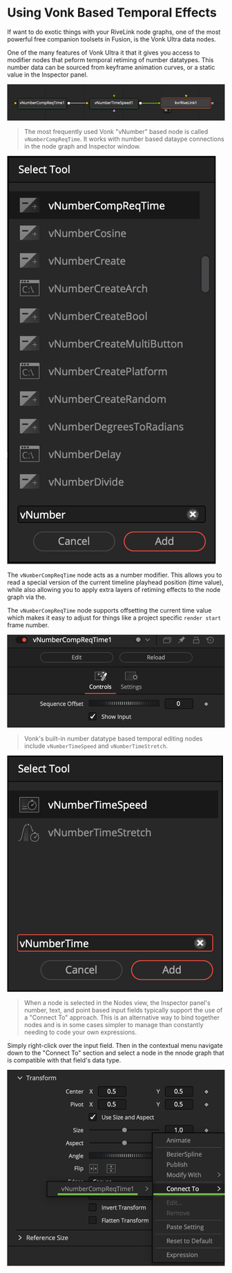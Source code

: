 # Using Vonk Based Temporal Effects

If want to do exotic things with your RiveLink node graphs, one of the most powerful free companion toolsets in Fusion, is the Vonk Ultra data nodes.

One of the many features of Vonk Ultra it that it gives you access to modifier nodes that peform temporal retiming of number datatypes. This number data can be sourced from keyframe animation curves, or a static value in the Inspector panel.

![Retiming Nodes](Images/rivelink-retime.png)

> The most frequently used Vonk "vNumber" based node is called `vNumberCompReqTime`. It works with number based dataype connections in the node graph and Inspector window. 

![vNumberCompReqTime](Images/vNumberCompReqTime.png)

The `vNumberCompReqTime` node acts as a number modifier. This allows you to read a special version of the current timeline playhead position (time value), while also allowing you to apply extra layers of retiming effects to the node graph via the.

The `vNumberCompReqTime` node supports offsetting the current time value which makes it easy to adjust for things like a project specific `render start` frame number.

![vNumberCompReqTime Offset Time](Images/vNumberCompReqTime-Inspector.png)

> Vonk's built-in number datatype based temporal editing nodes include `vNumberTimeSpeed` and `vNumberTimeStretch`.

![Temporal Editing Nodes](Images/vNumberTime-Select-Tool.png)

> When a node is selected in the Nodes view, the Inspector panel's number, text, and point based input fields typically support the use of a "Connect To" approach. This is an alternative way to bind together nodes and is in some cases simpler to manage than constantly needing to code your own expressions.

Simply right-click over the input field. Then in the contextual menu navigate down to the "Connect To" section and select a node in the nnode graph that is compatible with that field's data type.

![Connect To](Images/vonk-connect-to.png)
